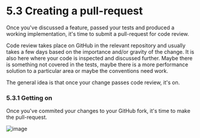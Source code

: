 # 5.3 Creating a pull-request

Once you've discussed a feature, passed your tests and produced a working implementation, it's time to submit a pull-request for code review.

Code review takes place on GitHub in the relevant repository and usually takes a few days based on the importance and/or gravity of the change. It is also here where your code is inspected and discussed further. Maybe there is something not covered in the tests, maybe there is a more performance solution to a particular area or maybe the conventions need work.

The general idea is that once your change passes code review, it's on.

### 5.3.1 Getting on

Once you've commited your changes to your GitHub fork, it's time to make the pull-request.

![image](https://cloud.githubusercontent.com/assets/2152766/11125115/0d4ec57c-8960-11e5-8e3a-1fa0419a898e.png)
